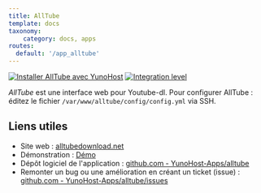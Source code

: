 ```yaml
---
title: AllTube
template: docs
taxonomy:
    category: docs, apps
routes:
  default: '/app_alltube'
---
```


[![Installer AllTube avec YunoHost](https://install-app.yunohost.org/install-with-yunohost.svg)](https://install-app.yunohost.org/?app=alltube) [![Integration level](https://dash.yunohost.org/integration/alltube.svg)](https://dash.yunohost.org/appci/app/alltube)

*AllTube* est une interface web pour Youtube-dl.
Pour configurer AllTube : éditez le fichier `/var/www/alltube/config/config.yml` via SSH.

## Liens utiles

+ Site web : [alltubedownload.net](https://alltubedownload.net/)
+ Démonstration : [Démo](https://alltubedownload.net/)
+ Dépôt logiciel de l'application : [github.com - YunoHost-Apps/alltube](https://github.com/YunoHost-Apps/alltube_ynh)
+ Remonter un bug ou une amélioration en créant un ticket (issue) : [github.com - YunoHost-Apps/alltube/issues](https://github.com/YunoHost-Apps/alltube_ynh/issues)
